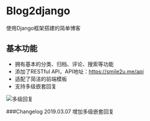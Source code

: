 # Blog2django #
使用Django框架搭建的简单博客
## 基本功能 ##
- 拥有基本的分类、归档、评论、搜索等功能
- 添加了RESTful API，API地址：https://smile2u.me/api
- 适配了简洁的前端模板
- 支持多级嵌套回复

![多级回复](https://i.loli.net/2019/03/08/5c822db9ba4a9.jpg)

###Changelog
2019.03.07 增加多级嵌套回复
